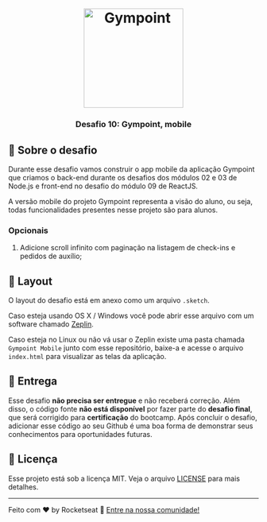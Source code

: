 <h1 align="center">	
  <img alt="Gympoint" title="Gympoint" src=".github/logo.png" width="200px" />	
</h1>

<h3 align="center">
  Desafio 10: Gympoint, mobile
</h3>

<h4 align="center">

## 🚀 Sobre o desafio

Durante esse desafio vamos construir o app mobile da aplicação Gympoint que criamos o back-end durante os desafios dos módulos 02 e 03 de Node.js e front-end no desafio do módulo 09 de ReactJS.

A versão mobile do projeto Gympoint representa a visão do aluno, ou seja, todas funcionalidades presentes nesse projeto são para alunos. 	

### Opcionais	

1. Adicione scroll infinito com paginação na listagem de check-ins e pedidos de auxílio;	

## 🎨 Layout	

O layout do desafio está em anexo como um arquivo `.sketch`.	

Caso esteja usando OS X / Windows você pode abrir esse arquivo com um software chamado [Zeplin](https://zeplin.io).	

Caso esteja no Linux ou não vá usar o Zeplin existe uma pasta chamada `Gympoint Mobile` junto com esse repositório, baixe-a e acesse o arquivo `index.html` para visualizar as telas da aplicação.	

## 📅 Entrega	

Esse desafio **não precisa ser entregue** e não receberá correção. Além disso, o código fonte **não está disponível** por fazer parte do **desafio final**, que será corrigido para **certificação** do bootcamp. Após concluir o desafio, adicionar esse código ao seu Github é uma boa forma de demonstrar seus conhecimentos para oportunidades futuras.	

## 📝 Licença	

Esse projeto está sob a licença MIT. Veja o arquivo [LICENSE](LICENSE.md) para mais detalhes.	

---	

Feito com ♥ by Rocketseat :wave: [Entre na nossa comunidade!](https://discordapp.com/invite/gCRAFhc)
